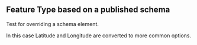 ## Feature Type based on a published schema

Test for overriding a schema element.

In this case Latitude and Longitude are converted to more common options.
